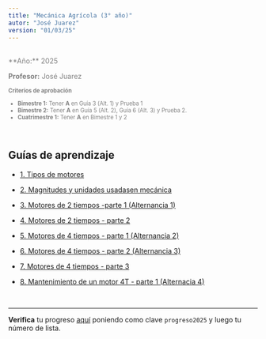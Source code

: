 ```yaml
---
title: "Mecánica Agrícola (3° año)"
autor: "José Juarez"
version: "01/03/25"
---
```


<span hidden>Local path of the file: "H:/"</span>
<span hidden>Local path of images: "H:/"</span>

<br>

<div class="grey3">
**Año:** 2025

**Profesor:** José Juarez

<div class="size80">

**Criterios de aprobación**

- **Bimestre 1:** Tener **A** en Guía 3 (Alt. 1) y Prueba 1
- **Bimestre 2:** Tener **A** en Guía 5 (Alt. 2), Guía 6 (Alt. 3) y Prueba 2.
- **Cuatrimestre 1:** Tener **A** en Bimestre 1 y 2

</div>

</div>

<br>

## Guías de aprendizaje

- [1. Tipos de motores](01_motores.html)

- [2. Magnitudes y unidades usadasen mecánica](02_magnitudes_unidades.html)

- [3. Motores de 2 tiempos -parte 1 (Alternancia 1)](03_mot2t_unidades_1.html)

- [4. Motores de 2 tiempos - parte 2](04_mot2t_2.html)

- [5. Motores de 4 tiempos - parte 1 (Alternancia 2)](05_mot4t_1.html)

- [6. Motores de 4 tiempos - parte 2 (Alternancia 3)](06_motor4t_2.html)

- [7. Motores de 4 tiempos - parte 3](07_mot4t_3.html)

- [8. Mantenimiento de un motor 4T - parte 1 (Alternacia 4)](08_mantenimiento_motor_4t.html)


<span hidden>Fin archivo</span>

<br>

---

**Verifica** tu progreso [aquí](https://iosephj.pythonanywhere.com/notas/cfr_mec3_25) poniendo como clave `progreso2025` y luego tu número de lista.

<!-- HTML style definitions -->
<style>
/* Colors */
.grey1 {color: #b3b3b3;} /* my light-grey */
.grey2 {color: #999999;} /* my middle-grey */
.grey3 {color: #808080;} /* my dark-grey */
.blue1 {color: #6495ed;} /* nvim blue */
.blue2 {color: #276cdf;} /* Andrew Ng Blue */
.sky1 {color: #7dbed8;} /* nvim sky */
.sky2 {color: #27a2db;}   /* my sky */
.green {color: #81b524;} /* my green */
.red1 {color: #ec5469;} /* my coral-red */
.red2 {color: #f44336;} /* my red */
.rose {color: #ec9998:} /* nvim rose */
.gold {color: #df9d43;} /* Andrew Ng gold */
.orange1 {color: #fda556;} /* nvim orange */
.orange2 {color: #ff9505;} /*Andrew Ng orange */
.purple1 {color: #ff40ff;} /* Andrew Ng purple */
.purple2 {color: #d164d7;} /* Andrew Ng purple */
/* Font Size */
.size90 {font-size: 0.9em;}
.size85 {font-size: 0.85em;}
.size80 {font-size: 0.8em;}
.size70 {font-size: 0.7em;}
</style>
<!-- Use <span> inline and <div> with several lines --->
